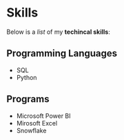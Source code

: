# Skills

Below is a _list_ of my **techincal skills**:

## Programming Languages
- SQL
- Python

## Programs
- Microsoft Power BI
- Mirosoft Excel
- Snowflake
